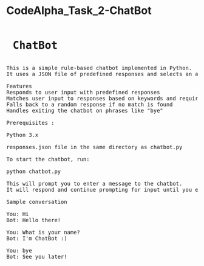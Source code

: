 # CodeAlpha_Task_2-ChatBot
<pre>
<h1> ChatBot </h1>
This is a simple rule-based chatbot implemented in Python. 
It uses a JSON file of predefined responses and selects an appropriate response based on the user's input.

Features
Responds to user input with predefined responses
Matches user input to responses based on keywords and required words
Falls back to a random response if no match is found
Handles exiting the chatbot on phrases like "bye"
  
Prerequisites :
  
Python 3.x
  
responses.json file in the same directory as chatbot.py
  
To start the chatbot, run:

python chatbot.py

This will prompt you to enter a message to the chatbot. 
It will respond and continue prompting for input until you enter "exit".

Sample conversation

You: Hi
Bot: Hello there!

You: What is your name?
Bot: I'm ChatBot :)

You: bye
Bot: See you later!


</pre>
